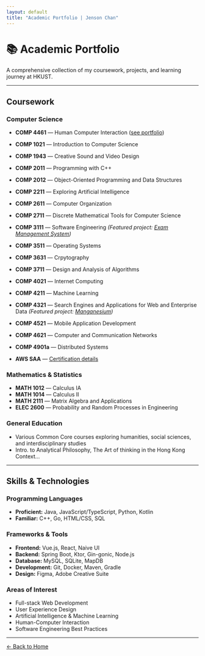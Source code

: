 ```yaml
---
layout: default
title: "Academic Portfolio | Jenson Chan"
---
```


# 📚 Academic Portfolio

A comprehensive collection of my coursework, projects, and learning journey at HKUST.

---

## Coursework

### Computer Science

- **COMP 4461** — Human Computer Interaction ([see portfolio](/comp4461-portfolio.html))
- **COMP 1021** — Introduction to Computer Science
- **COMP 1943** — Creative Sound and Video Design
- **COMP 2011** — Programming with C++
- **COMP 2012** — Object-Oriented Programming and Data Structures
- **COMP 2211** — Exploring Artificial Intelligence
- **COMP 2611** — Computer Organization
- **COMP 2711** — Discrete Mathematical Tools for Computer Science
- **COMP 3111** — Software Engineering *(Featured project: [Exam Management System](https://github.com/waydxd/COMP3111-Project))*
- **COMP 3511** — Operating Systems
- **COMP 3631** — Crpytography
- **COMP 3711** — Design and Analysis of Algorithms
- **COMP 4021** — Internet Computing
- **COMP 4211** — Machine Learning
- **COMP 4321** — Search Engines and Applications for Web and Enterprise Data *(Featured project: [Manganesium](https://github.com/waydxd/Manganesium))*
- **COMP 4521** — Mobile Application Development
- **COMP 4621** — Computer and Communication Networks
- **COMP 4901a** — Distributed Systems


- **AWS SAA** — [Certification details](/aws-saa.html)

### Mathematics & Statistics

- **MATH 1012** — Calculus IA
- **MATH 1014** — Calculus II
- **MATH 2111** — Matrix Algebra and Applications
- **ELEC 2600** — Probability and Random Processes in Engineering

### General Education

- Various Common Core courses exploring humanities, social sciences, and interdisciplinary studies
- Intro. to Analytical Philosophy, The Art of thinking in the Hong Kong Context...

---

## Skills & Technologies

### Programming Languages

- **Proficient:** Java, JavaScript/TypeScript, Python, Kotlin
- **Familiar:** C++, Go, HTML/CSS, SQL

### Frameworks & Tools

- **Frontend:** Vue.js, React, Naive UI
- **Backend:** Spring Boot, Ktor, Gin-gonic, Node.js
- **Database:** MySQL, SQLite, MapDB
- **Development:** Git, Docker, Maven, Gradle
- **Design:** Figma, Adobe Creative Suite

### Areas of Interest

- Full-stack Web Development
- User Experience Design
- Artificial Intelligence & Machine Learning
- Human-Computer Interaction
- Software Engineering Best Practices

---

[← Back to Home](/)
